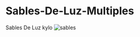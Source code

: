 # Sables-De-Luz-Multiples
Sables De Luz kylo
![sables](https://user-images.githubusercontent.com/48741834/100918198-2f6fbe80-34a6-11eb-8330-006788e3dbd1.PNG)
